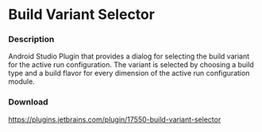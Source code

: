 # Build Variant Selector
### Description
Android Studio Plugin that provides a dialog for selecting the build variant for the active run configuration. The variant is selected by choosing a build type and a build flavor for every             dimension of the active run configuration module.

### Download
https://plugins.jetbrains.com/plugin/17550-build-variant-selector
